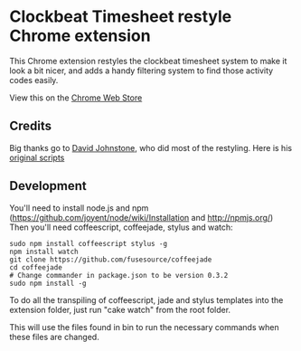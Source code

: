 Clockbeat Timesheet restyle Chrome extension
============================================

This Chrome extension restyles the clockbeat timesheet system to make it look a bit nicer,
and adds a handy filtering system to find those activity codes easily.

View this on the [Chrome Web Store](https://chrome.google.com/webstore/detail/njmnbiecjddpmnpekdghdmfcjojngagd)

Credits
-------
Big thanks go to [David Johnstone](http://davidjohnstone.net), who did most of the restyling.
Here is his [original scripts](http://www.markitdown.net/view/0d60e424)

Development
-----------

You'll need to install node.js and npm (https://github.com/joyent/node/wiki/Installation and http://npmjs.org/)
Then you'll need coffeescript, coffeejade, stylus and watch:

    sudo npm install coffeescript stylus -g
    npm install watch
    git clone https://github.com/fusesource/coffeejade
    cd coffeejade
    # Change commander in package.json to be version 0.3.2
    sudo npm install -g

To do all the transpiling of coffeescript, jade and stylus templates into the extension folder, just run "cake watch" from the root folder.

This will use the files found in bin to run the necessary commands when these files are changed.
